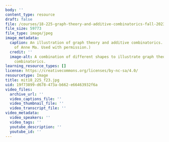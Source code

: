 ```yaml
---
body: ''
content_type: resource
draft: false
file: /courses/18-225-graph-theory-and-additive-combinatorics-fall-2023/mit18_225_f23.jpg
file_size: 59773
file_type: image/jpeg
image_metadata:
  caption: An illustration of graph theory and additive combinatorics. (Image courtesy
    of Anne Ma. Used with permission.)
  credit: ''
  image-alt: A combination of different shapes to illustrate graph theory and additive
    combinatorics.
learning_resource_types: []
license: https://creativecommons.org/licenses/by-nc-sa/4.0/
resourcetype: Image
title: mit18_225_f23.jpg
uid: 19f73899-d678-473a-b662-e66463932f6a
video_files:
  archive_url: ''
  video_captions_file: ''
  video_thumbnail_file: ''
  video_transcript_file: ''
video_metadata:
  video_speakers: ''
  video_tags: ''
  youtube_description: ''
  youtube_id: ''
---
```


